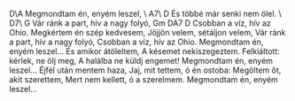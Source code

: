 D\\A Megmondtam én, enyém leszel, 
\ A7\ D És többé már senki nem ölel. 
\ D7\ G Vár ránk a part, hív a nagy folyó, 
Gm DA7 D Csobban a víz, hív az Ohio. 
Megkértem én szép kedvesem,
Jöjjön velem, sétáljon velem,
Vár ránk a part, hív a nagy folyó,
Csobban a víz, hív az Ohio.
Megmondtam én, enyém leszel...
És amikor átöleltem,
A késemet nekiszegeztem.
Felkiáltott: kérlek, ne ölj meg,
A halálba ne küldj engemet!
Megmondtam én, enyém leszel...
Éjfél után mentem haza,
Jaj, mit tettem, ó én ostoba:
Megöltem őt, akit szerettem,
Mert nem kellett, ó a szerelmem.
Megmondtam én, enyém leszel...

